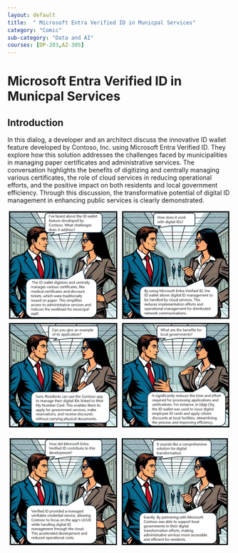 ```yaml
---
layout: default
title:  " Microsoft Entra Verified ID in Municpal Services"
category: "Comic"
sub-category: "Data and AI"
courses: [DP-203,AZ-305]
---
```


# Microsoft Entra Verified ID in Municpal Services

## Introduction
In this dialog, a developer and an architect discuss the innovative ID wallet feature developed by Contoso, Inc. using Microsoft Entra Verified ID. They explore how this solution addresses the challenges faced by municipalities in managing paper certificates and administrative services. The conversation highlights the benefits of digitizing and centrally managing various certificates, the role of cloud services in reducing operational efforts, and the positive impact on both residents and local government efficiency. Through this discussion, the transformative potential of digital ID management in enhancing public services is clearly demonstrated.

![img](./images/vid1.jpg)

![img](./images/vid2.jpg)
